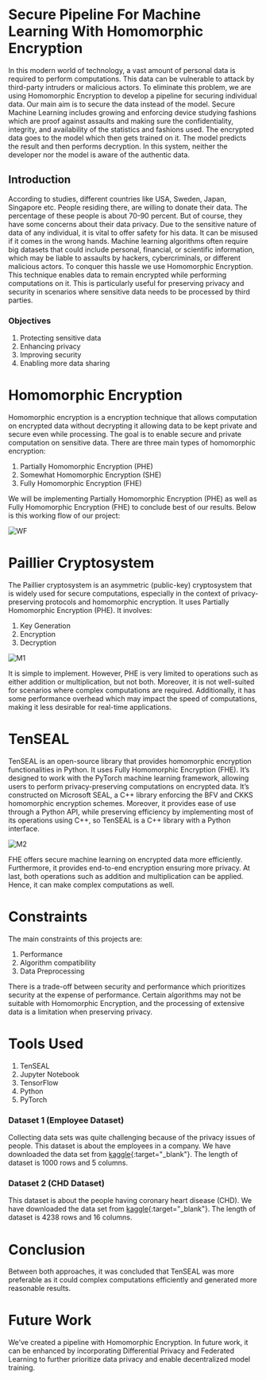 # Secure Pipeline For Machine Learning With Homomorphic Encryption

In this modern world of technology, a vast amount of personal data is required to perform computations. This data can be vulnerable to attack by third-party intruders or malicious actors. To eliminate this problem, we are using Homomorphic Encryption to develop a pipeline for securing individual data. Our main aim is to secure the data instead of the model. Secure Machine Learning includes growing and enforcing device studying fashions which are proof against assaults and making sure the confidentiality, integrity, and availability of the statistics and fashions used. The encrypted data goes to the model which then gets trained on it. The model predicts the result and then performs decryption. In this system, neither the developer nor the model is aware of the authentic data.

## Introduction

According to studies, different countries like USA, Sweden, Japan, Singapore etc. People residing there, are willing to donate their data. The percentage of these people is about
70-90 percent. But of course, they have some concerns about their data privacy. Due to the sensitive nature of data of any individual, it is vital to offer safety for his data. It
can be misused if it comes in the wrong hands. Machine learning algorithms often require big datasets that could include personal, financial, or scientific information, which may be liable to assaults by hackers, cybercriminals, or different malicious actors. To conquer this hassle we use Homomorphic Encryption. This technique enables data to remain encrypted while performing computations on it. This is particularly useful for preserving privacy and security in scenarios where sensitive data needs to be processed by third parties.

### Objectives

1. Protecting sensitive data
2. Enhancing privacy
3. Improving security
4. Enabling more data sharing
 
# Homomorphic Encryption

Homomorphic encryption is a encryption technique that allows computation on encrypted data without decrypting it allowing data to be kept private and secure even while processing. The goal is to enable secure and private computation on sensitive data. There are three main types of homomorphic encryption:

1. Partially Homomorphic Encryption (PHE)
2. Somewhat Homomorphic Encryption (SHE)
3. Fully Homomorphic Encryption (FHE)

We will be implementing Partially Homomorphic Encryption (PHE) as well as Fully Homomorphic Encryption (FHE) to conclude best of our results. Below is this working flow of our project:

![WF](https://github.com/tahawar/Secure-Pipeline-For-Machine-Learning-With-Homomorphic-Encryption/blob/2db7d8dfbdad2cd1e74060ecfe18facaecd7418b/Flow%20Diagram.png)

# Paillier Cryptosystem

The Paillier cryptosystem is an asymmetric (public-key) cryptosystem that is widely used for secure computations, especially in the context of privacy-preserving protocols and homomorphic encryption. It uses Partially Homomorphic Encryption (PHE). It involves:

1. Key Generation
2. Encryption
3. Decryption

![M1](https://github.com/tahawar/Secure-Pipeline-For-Machine-Learning-With-Homomorphic-Encryption/blob/a5c1ff8ce2a617426f15b259846f8bcafcdc8b14/Methodology%201.png)

It is simple to implement. However, PHE is very limited to operations such as either addition or multiplication, but not both. Moreover, it is not well-suited for scenarios where complex computations are required. Additionally, it has some performance overhead which may impact the speed of computations, making it less desirable for real-time applications.

# TenSEAL

TenSEAL is an open-source library that provides homomorphic encryption functionalities in Python. It uses Fully Homomorphic Encryption (FHE). It’s designed to work with the PyTorch machine learning framework, allowing users to perform privacy-preserving computations on encrypted data. It’s constructed on Microsoft SEAL, a C++ library enforcing the BFV and CKKS homomorphic encryption schemes. Moreover, it provides ease of use through a Python API, while preserving efficiency by implementing most of its operations using C++, so TenSEAL is a C++ library with a Python interface.

![M2](https://github.com/tahawar/Secure-Pipeline-For-Machine-Learning-With-Homomorphic-Encryption/blob/acd2a66ca89362123e6ded6ea19595c0e8a3afa3/Methodology%202.png)

FHE offers secure machine learning on encrypted data more efficiently. Furthermore, it provides end-to-end encryption ensuring more privacy. At last, both operations such as addition and multiplication can be applied. Hence, it can make complex computations as well.

# Constraints

The main constraints of this projects are:

1. Performance
2. Algorithm compatibility
3. Data Preprocessing
   
There is a trade-off between security and performance which prioritizes security at the expense of performance. Certain algorithms may not be suitable with Homomorphic Encryption, and the processing of extensive data is a limitation when preserving privacy.

# Tools Used

1. TenSEAL
2. Jupyter Notebook
3. TensorFlow
4. Python
5. PyTorch

### Dataset 1 (Employee Dataset)

Collecting data sets was quite challenging because of the privacy issues of people. This dataset is about the employees in a company. We have downloaded the data set from [kaggle](https://www.kaggle.com/datasets/varungitboi/employee-salary-dataset){:target="_blank"}. The length of dataset is 1000 rows and 5 columns.

### Dataset 2 (CHD Dataset)

This dataset is about the people having coronary heart disease (CHD). We have downloaded the data set from [kaggle](https://www.kaggle.com/datasets/dileep070/heart-disease-prediction-using-logistic-regression){:target="_blank"}. The length of dataset is 4238 rows and 16 columns.

# Conclusion

Between both approaches, it was concluded that TenSEAL was more preferable as it could complex computations efficiently and generated more reasonable results.

# Future Work

We’ve created a pipeline with Homomorphic Encryption. In future work, it can be enhanced by incorporating Differential Privacy and Federated Learning to further prioritize data privacy and enable decentralized model training.

